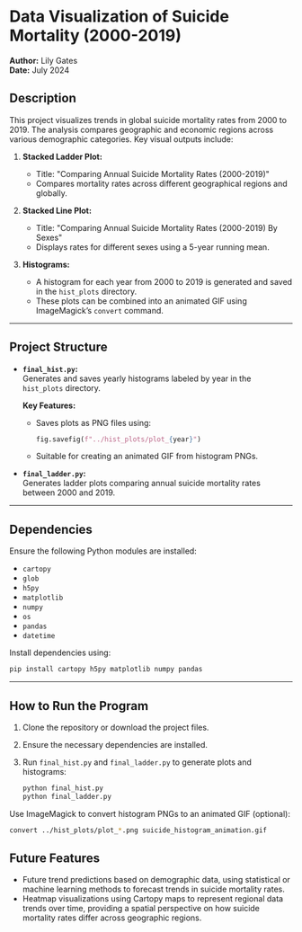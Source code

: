 # **Data Visualization of Suicide Mortality (2000-2019)**  

**Author:** Lily Gates  
**Date:** July 2024  

## **Description**  
This project visualizes trends in global suicide mortality rates from 2000 to 2019. The analysis compares geographic and economic regions across various demographic categories. Key visual outputs include:  

1. **Stacked Ladder Plot:**  
   - Title: "Comparing Annual Suicide Mortality Rates (2000-2019)"  
   - Compares mortality rates across different geographical regions and globally.  

2. **Stacked Line Plot:**  
   - Title: "Comparing Annual Suicide Mortality Rates (2000-2019) By Sexes"  
   - Displays rates for different sexes using a 5-year running mean.  

3. **Histograms:**  
   - A histogram for each year from 2000 to 2019 is generated and saved in the `hist_plots` directory.  
   - These plots can be combined into an animated GIF using ImageMagick’s `convert` command.  

---

## **Project Structure**  

- **`final_hist.py`:**  
  Generates and saves yearly histograms labeled by year in the `hist_plots` directory.  

  **Key Features:**  
  - Saves plots as PNG files using:  
    ```python
    fig.savefig(f"../hist_plots/plot_{year}")
    ```  
  - Suitable for creating an animated GIF from histogram PNGs.  

- **`final_ladder.py`:**  
  Generates ladder plots comparing annual suicide mortality rates between 2000 and 2019.  

---

## **Dependencies**  

Ensure the following Python modules are installed:  

- `cartopy`  
- `glob`  
- `h5py`  
- `matplotlib`  
- `numpy`  
- `os`  
- `pandas`  
- `datetime`  

Install dependencies using:  

```bash
pip install cartopy h5py matplotlib numpy pandas
```

---

## **How to Run the Program**  

1. Clone the repository or download the project files.  
2. Ensure the necessary dependencies are installed.  
3. Run `final_hist.py` and `final_ladder.py` to generate plots and histograms:  

   ```bash
   python final_hist.py  
   python final_ladder.py
   ```
   
Use ImageMagick to convert histogram PNGs to an animated GIF (optional):

```bash
convert ../hist_plots/plot_*.png suicide_histogram_animation.gif
```
   
## Future Features
* Future trend predictions based on demographic data, using statistical or machine learning methods to forecast trends in suicide mortality rates.
* Heatmap visualizations using Cartopy maps to represent regional data trends over time, providing a spatial perspective on how suicide mortality rates differ across geographic regions.
   